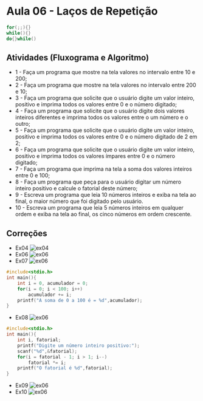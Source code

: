 # Aula 06 - Laços de Repetição
```c
for(;;){}
while(){}
do{}while()
```
## Atividades (Fluxograma e Algoritmo)
- 1 - Faça um programa que mostre na tela valores no intervalo entre 10 e 200;
- 2 - Faça um programa que mostre na tela valores no intervalo entre 200 e 10;
- 3 - Faça um programa que solicite que o usuário digite um valor inteiro, positivo e imprima todos os valores entre 0 e o número digitado;
- 4 - Faça um programa que solicite que o usuário digite dois valores inteiros diferentes e imprima todos os valores entre o um número e o outro;
- 5 - Faça um programa que solicite que o usuário digite um valor inteiro, positivo e imprima todos os valores entre 0 e o número digitado de 2 em 2;
- 6 - Faça um programa que solicite que o usuário digite um valor inteiro, positivo e imprima todos os valores ímpares entre 0 e o número digitado;
- 7 - Faça um programa que imprima na tela a soma dos valores inteiros entre 0 e  100;
- 8 - Faça um programa que peça para o usuário digitar um número inteiro positivo e calcule o fatorial deste número;
- 9 - Escreva um programa que leia 10 números inteiros e exiba na tela ao final, o maior número que foi digitado pelo usuário.
- 10 - Escreva um programa que leia 5 números inteiros em qualquer ordem e exiba na tela ao final, os cinco números em ordem crescente.

## Correções
- Ex04
![ex04](./ex04.png)
- Ex06
![ex06](./ex06.png)
- Ex07
![ex06](./ex07.png)
```c
#include<stdio.h>
int main(){
	int i = 0, acumulador = 0;
	for(i = 0; i < 100; i++)
		acumulador += i;
	printf("A soma de 0 a 100 é = %d",acumulador);
}
```
- Ex08
![ex06](./ex08.png)
```c
#include<stdio.h>
int main(){
	int i, fatorial;
	printf("Digite um número inteiro positivo:");
	scanf("%d",&fatorial);
	for(i = fatorial - 1; i > 1; i--)
		fatorial *= i;
	printf("O fatorial é %d",fatorial);
}
```
- Ex09
![ex06](./ex09.png)
- Ex10
![ex06](./ex10.png)